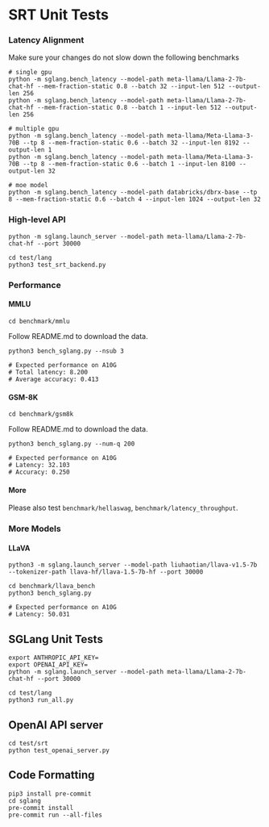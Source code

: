# SRT Unit Tests

### Latency Alignment
Make sure your changes do not slow down the following benchmarks
```
# single gpu
python -m sglang.bench_latency --model-path meta-llama/Llama-2-7b-chat-hf --mem-fraction-static 0.8 --batch 32 --input-len 512 --output-len 256
python -m sglang.bench_latency --model-path meta-llama/Llama-2-7b-chat-hf --mem-fraction-static 0.8 --batch 1 --input-len 512 --output-len 256

# multiple gpu
python -m sglang.bench_latency --model-path meta-llama/Meta-Llama-3-70B --tp 8 --mem-fraction-static 0.6 --batch 32 --input-len 8192 --output-len 1
python -m sglang.bench_latency --model-path meta-llama/Meta-Llama-3-70B --tp 8 --mem-fraction-static 0.6 --batch 1 --input-len 8100 --output-len 32

# moe model
python -m sglang.bench_latency --model-path databricks/dbrx-base --tp 8 --mem-fraction-static 0.6 --batch 4 --input-len 1024 --output-len 32
```

### High-level API

```
python -m sglang.launch_server --model-path meta-llama/Llama-2-7b-chat-hf --port 30000
```

```
cd test/lang
python3 test_srt_backend.py
```

### Performance

#### MMLU
```
cd benchmark/mmlu
```
Follow README.md to download the data.

```
python3 bench_sglang.py --nsub 3

# Expected performance on A10G
# Total latency: 8.200
# Average accuracy: 0.413
```

#### GSM-8K
```
cd benchmark/gsm8k
```
Follow README.md to download the data.

```
python3 bench_sglang.py --num-q 200

# Expected performance on A10G
# Latency: 32.103
# Accuracy: 0.250
```

#### More
Please also test `benchmark/hellaswag`, `benchmark/latency_throughput`.

### More Models

#### LLaVA

```
python3 -m sglang.launch_server --model-path liuhaotian/llava-v1.5-7b --tokenizer-path llava-hf/llava-1.5-7b-hf --port 30000
```

```
cd benchmark/llava_bench
python3 bench_sglang.py

# Expected performance on A10G
# Latency: 50.031
```

## SGLang Unit Tests
```
export ANTHROPIC_API_KEY=
export OPENAI_API_KEY=
python -m sglang.launch_server --model-path meta-llama/Llama-2-7b-chat-hf --port 30000
```

```
cd test/lang
python3 run_all.py
```

## OpenAI API server
```
cd test/srt
python test_openai_server.py
```

## Code Formatting
```
pip3 install pre-commit
cd sglang
pre-commit install
pre-commit run --all-files
```
